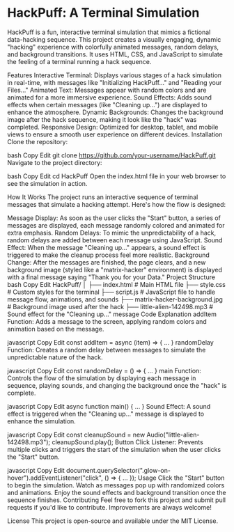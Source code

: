 # HackPuff: A Terminal Simulation

HackPuff is a fun, interactive terminal simulation that mimics a fictional data-hacking sequence. This project creates a visually engaging, dynamic "hacking" experience with colorfully animated messages, random delays, and background transitions. It uses HTML, CSS, and JavaScript to simulate the feeling of a terminal running a hack sequence.

Features
Interactive Terminal: Displays various stages of a hack simulation in real-time, with messages like "Initializing HackPuff..." and "Reading your Files..."
Animated Text: Messages appear with random colors and are animated for a more immersive experience.
Sound Effects: Adds sound effects when certain messages (like "Cleaning up...") are displayed to enhance the atmosphere.
Dynamic Backgrounds: Changes the background image after the hack sequence, making it look like the "hack" was completed.
Responsive Design: Optimized for desktop, tablet, and mobile views to ensure a smooth user experience on different devices.
Installation
Clone the repository:

bash
Copy
Edit
git clone https://github.com/your-username/HackPuff.git
Navigate to the project directory:

bash
Copy
Edit
cd HackPuff
Open the index.html file in your web browser to see the simulation in action.

How It Works
The project runs an interactive sequence of terminal messages that simulate a hacking attempt. Here's how the flow is designed:

Message Display: As soon as the user clicks the "Start" button, a series of messages are displayed, each message randomly colored and animated for extra emphasis.
Random Delays: To mimic the unpredictability of a hack, random delays are added between each message using JavaScript.
Sound Effect: When the message "Cleaning up..." appears, a sound effect is triggered to make the cleanup process feel more realistic.
Background Change: After the messages are finished, the page clears, and a new background image (styled like a "matrix-hacker" environment) is displayed with a final message saying "Thank you for your Data."
Project Structure
bash
Copy
Edit
HackPuff/
│
├── index.html        # Main HTML file
├── style.css         # Custom styles for the terminal
├── script.js         # JavaScript file to handle message flow, animations, and sounds
├── matrix-hacker-background.jpg  # Background image used after the hack
├── little-alien-142498.mp3        # Sound effect for the "Cleaning up..." message
Code Explanation
addItem Function: Adds a message to the screen, applying random colors and animation based on the message.

javascript
Copy
Edit
const addItem = async (item) => { ... }
randomDelay Function: Creates a random delay between messages to simulate the unpredictable nature of the hack.

javascript
Copy
Edit
const randomDelay = () => { ... }
main Function: Controls the flow of the simulation by displaying each message in sequence, playing sounds, and changing the background once the "hack" is complete.

javascript
Copy
Edit
async function main() { ... }
Sound Effect: A sound effect is triggered when the "Cleaning up..." message is displayed to enhance the simulation.

javascript
Copy
Edit
const cleanupSound = new Audio("little-alien-142498.mp3"); 
cleanupSound.play();
Button Click Listener: Prevents multiple clicks and triggers the start of the simulation when the user clicks the "Start" button.

javascript
Copy
Edit
document.querySelector(".glow-on-hover").addEventListener("click", () => { ... });
Usage
Click the "Start" button to begin the simulation.
Watch as messages pop up with randomized colors and animations.
Enjoy the sound effects and background transition once the sequence finishes.
Contributing
Feel free to fork this project and submit pull requests if you'd like to contribute. Improvements are always welcome!

License
This project is open-source and available under the MIT License.

